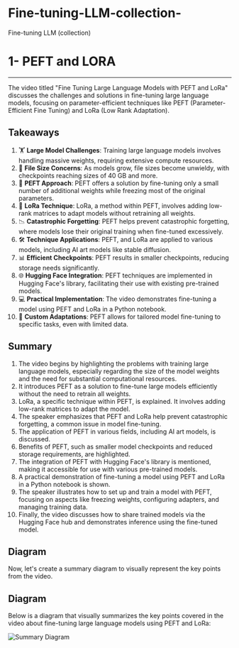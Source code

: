# Fine-tuning-LLM-collection-
Fine-tuning LLM (collection)

# 1- PEFT and LORA

---
The video titled "Fine Tuning Large Language Models with PEFT and LoRa" discusses the challenges and solutions in fine-tuning large language models, focusing on parameter-efficient techniques like PEFT (Parameter-Efficient Fine Tuning) and LoRa (Low Rank Adaptation).

## Takeaways
1. 🏋️ **Large Model Challenges**: Training large language models involves handling massive weights, requiring extensive compute resources.
2. 💾 **File Size Concerns**: As models grow, file sizes become unwieldy, with checkpoints reaching sizes of 40 GB and more.
3. 🚀 **PEFT Approach**: PEFT offers a solution by fine-tuning only a small number of additional weights while freezing most of the original parameters.
4. 🧠 **LoRa Technique**: LoRa, a method within PEFT, involves adding low-rank matrices to adapt models without retraining all weights.
5. 📉 **Catastrophic Forgetting**: PEFT helps prevent catastrophic forgetting, where models lose their original training when fine-tuned excessively.
6. 🛠 **Technique Applications**: PEFT, and LoRa are applied to various models, including AI art models like stable diffusion.
7. 📊 **Efficient Checkpoints**: PEFT results in smaller checkpoints, reducing storage needs significantly.
8. 🌐 **Hugging Face Integration**: PEFT techniques are implemented in Hugging Face's library, facilitating their use with existing pre-trained models.
9. 💻 **Practical Implementation**: The video demonstrates fine-tuning a model using PEFT and LoRa in a Python notebook.
10. 🤖 **Custom Adaptations**: PEFT allows for tailored model fine-tuning to specific tasks, even with limited data.

## Summary
1. The video begins by highlighting the problems with training large language models, especially regarding the size of the model weights and the need for substantial computational resources.
2. It introduces PEFT as a solution to fine-tune large models efficiently without the need to retrain all weights.
3. LoRa, a specific technique within PEFT, is explained. It involves adding low-rank matrices to adapt the model.
4. The speaker emphasizes that PEFT and LoRa help prevent catastrophic forgetting, a common issue in model fine-tuning.
5. The application of PEFT in various fields, including AI art models, is discussed.
6. Benefits of PEFT, such as smaller model checkpoints and reduced storage requirements, are highlighted.
7. The integration of PEFT with Hugging Face's library is mentioned, making it accessible for use with various pre-trained models.
8. A practical demonstration of fine-tuning a model using PEFT and LoRa in a Python notebook is shown.
9. The speaker illustrates how to set up and train a model with PEFT, focusing on aspects like freezing weights, configuring adapters, and managing training data.
10. Finally, the video discusses how to share trained models via the Hugging Face hub and demonstrates inference using the fine-tuned model.

## Diagram

Now, let's create a summary diagram to visually represent the key points from the video.

## Diagram

Below is a diagram that visually summarizes the key points covered in the video about fine-tuning large language models using PEFT and LoRa:

![Summary Diagram](https://diagrams.api.quanthium.io/diagram/0345f1fc-e97a-465c-a197-ef3d0afe5b56.png)
